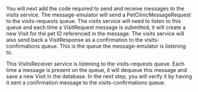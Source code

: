 You will next add the code required to send and receive messages to the visits service. The message-emulator will send a PetClinicMessageRequest to the visits-requests queue. The visits service will need to listen to this queue and each time a VisitRequest message is submitted, it will create a new Visit for the pet ID referenced in the message. The visits service will also send back a VisitResponse as a confirmation to the visits-confirmations queue. This is the queue the message-emulator is listening to.

This VisitsReceiver service is listening to the visits-requests queue. Each time a message is present on the queue, it will dequeue this message and save a new Visit in the database. In the next step, you will verify it by having it sent a confirmation message to the visits-confirmations queue.